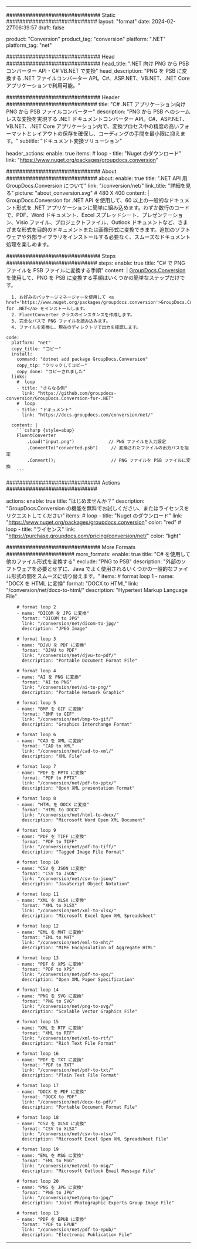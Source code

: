  
---
############################# Static ############################
layout: "format"
date: 2024-02-27T06:39:57
draft: false

product: "Conversion"
product_tag: "conversion"
platform: ".NET"
platform_tag: "net"

############################# Head #############################
head_title: ".NET 向け PNG から PSB コンバーター API - C# VB.NET で変換"
head_description: "PNG を PSB に変換する .NET ファイルコンバーター API。C#、ASP.NET、VB.NET、.NET Core アプリケーションで利用可能。"

############################# Header ############################
title: "C# .NET アプリケーション向け PNG から PSB ファイルコンバーター" 
description: "PNG から PSB へのシームレスな変換を実現する .NET ドキュメントコンバーター API。C#、ASP.NET、VB.NET、.NET Core アプリケーション内で、変換プロセス中の精度の高いフォーマットとレイアウトの保存を確保し、コーディングの手間を最小限に抑えます。" 
subtitle: "ドキュメント変換ソリューション" 

header_actions:
  enable: true
  items:
    #  loop
    - title: "Nuget のダウンロード"
      link: "https://www.nuget.org/packages/groupdocs.conversion"


############################# About ############################
about:
    enable: true
    title: ".NET API 用 GroupDocs.Conversion について"
    link: "/conversion/net/"
    link_title: "詳細を見る"
    picture: "about_conversion.svg" # 480 X 400
    content: |
      GroupDocs.Conversion for .NET API を使用して、60 以上の一般的なドキュメント形式を .NET アプリケーションに簡単に組み込めます。わずか数行のコードで、PDF、Word ドキュメント、Excel スプレッドシート、プレゼンテーション、Visio ファイル、プロジェクトファイル、Outlook ドキュメントなど、さまざまな形式を目的のドキュメントまたは画像形式に変換できます。追加のソフトウェアや外部ライブラリをインストールする必要なく、スムーズなドキュメント処理を楽しめます。


############################# Steps ############################
steps:
    enable: true
    title: "C# で PNG ファイルを PSB ファイルに変換する手順" 
    content: |
      <a href='https://products.groupdocs.com/conversion/net/'>GroupDocs.Conversion</a> を使用して、PNG を PSB に変換する手順はいくつかの簡単なステップだけです。
      
      1. お好みのパッケージマネージャーを使用して <a href='https://www.nuget.org/packages/groupdocs.conversion'>GroupDocs.Conversion for .NET</a> をインストールします。 
      2. FluentConverter クラスのインスタンスを作成します。  
      3. 完全なパスで PNG ファイルを読み込みます。 
      4. ファイルを変換し、現在のディレクトリで出力を確認します。 
   
    code:
      platform: "net"
      copy_title: "コピー"
      install:
        command: "dotnet add package GroupDocs.Conversion"
        copy_tip: "クリックしてコピー"
        copy_done: "コピーされました"
      links:
        #  loop
        - title: "さらなる例"
          link: "https://github.com/groupdocs-conversion/GroupDocs.Conversion-for-.NET"
        #  loop
        - title: "ドキュメント"
          link: "https://docs.groupdocs.com/conversion/net/"
          
      content: |
        ```csharp {style=abap}
        FluentConverter
            .Load("input.png")             // PNG ファイルを入力設定
            .ConvertTo("converted.psb")     // 変換されたファイルの出力パスを指定
            .Convert();                     // PNG ファイルを PSB ファイルに変換        
        ```            

############################# Actions ############################

actions:
  enable: true
  title: "はじめませんか？"
  description: "GroupDocs.Conversion の機能を無料でお試しください、またはライセンスをリクエストしてください"
  items:
    #  loop
    - title: "Nuget のダウンロード"
      link: "https://www.nuget.org/packages/groupdocs.conversion"
      color: "red"
        #  loop
    - title: "ライセンス"
      link: "https://purchase.groupdocs.com/pricing/conversion/net/"
      color: "light"


############################# More Formats #####################
more_formats:
    enable: true
    title: "C# を使用して他のファイル形式を変換する"
    exclude: "PNG to PSB"
    description: "外部のソフトウェアを必要とせずに、Java でよく使用されるいくつかの一般的なファイル形式の間をスムーズに切り替えます。"
    items: 
        # format loop 1
        - name: "DOCX を HTML に変換"
          format: "DOCX to HTML"
          link: "/conversion/net/docx-to-html/"
          description: "Hypertext Markup Language File" 

        # format loop 2
        - name: "DICOM を JPG に変換" 
          format: "DICOM to JPG"
          link: "/conversion/net/dicom-to-jpg/"
          description: "JPEG Image" 

        # format loop 3
        - name: "DJVU を PDF に変換"
          format: "DJVU to PDF"
          link: "/conversion/net/djvu-to-pdf/"
          description: "Portable Document Format File" 

        # format loop 4
        - name: "AI を PNG に変換"
          format: "AI to PNG"
          link: "/conversion/net/ai-to-png/"
          description: "Portable Network Graphic" 

        # format loop 5
        - name: "BMP を GIF に変換"
          format: "BMP to GIF"
          link: "/conversion/net/bmp-to-gif/"
          description: "Graphics Interchange Format"

        # format loop 6
        - name: "CAD を XML に変換"
          format: "CAD to XML"
          link: "/conversion/net/cad-to-xml/"
          description: "XML File"

        # format loop 7
        - name: "PDF を PPTX に変換"
          format: "PDF to PPTX"
          link: "/conversion/net/pdf-to-pptx/"
          description: "Open XML presentation Format"

        # format loop 8
        - name: "HTML を DOCX に変換"
          format: "HTML to DOCX"
          link: "/conversion/net/html-to-docx/"
          description: "Microsoft Word Open XML Document"

        # format loop 9
        - name: "PDF を TIFF に変換"
          format: "PDF to TIFF"
          link: "/conversion/net/pdf-to-tiff/"
          description: "Tagged Image File Format" 

        # format loop 10
        - name: "CSV を JSON に変換" 
          format: "CSV to JSON"
          link: "/conversion/net/csv-to-json/"
          description: "JavaScript Object Notation" 

        # format loop 11
        - name: "XML を XLSX に変換" 
          format: "XML to XLSX"
          link: "/conversion/net/xml-to-xlsx/"
          description: "Microsoft Excel Open XML Spreadsheet"  
          
        # format loop 12
        - name: "EML を MHT に変換"
          format: "EML to MHT"
          link: "/conversion/net/eml-to-mht/"
          description: "MIME Encapsulation of Aggregate HTML"  
              
        # format loop 13
        - name: "PDF を XPS に変換"
          format: "PDF to XPS"
          link: "/conversion/net/pdf-to-xps/"
          description: "Open XML Paper Specification" 
          
        # format loop 14
        - name: "PNG を SVG に変換"
          format: "PNG to SVG"
          link: "/conversion/net/png-to-svg/"
          description: "Scalable Vector Graphics File" 
          
        # format loop 15
        - name: "XML を RTF に変換"
          format: "XML to RTF"
          link: "/conversion/net/xml-to-rtf/"
          description: "Rich Text File Format"
          
        # format loop 16
        - name: "PDF を TXT に変換"
          format: "PDF to TXT"
          link: "/conversion/net/pdf-to-txt/"
          description: "Plain Text File Format"              
        
        # format loop 17
        - name: "DOCX を PDF に変換"
          format: "DOCX to PDF"
          link: "/conversion/net/docx-to-pdf/"
          description: "Portable Document Format File"
 
        # format loop 18
        - name: "CSV を XLSX に変換"
          format: "CSV to XLSX"
          link: "/conversion/net/csv-to-xlsx/"
          description: "Microsoft Excel Open XML Spreadsheet File"
 
        # format loop 19
        - name: "EML を MSG に変換"
          format: "EML to MSG"
          link: "/conversion/net/eml-to-msg/"
          description: "Microsoft Outlook Email Message File"

        # format loop 20
        - name: "PNG を JPG に変換"
          format: "PNG to JPG"
          link: "/conversion/net/png-to-jpg/"
          description: "Joint Photographic Experts Group Image File"

        # format loop 13
        - name: "PDF を EPUB に変換"
          format: "PDF to EPUB"
          link: "/conversion/net/pdf-to-epub/"
          description: "Electronic Publication File"

---
